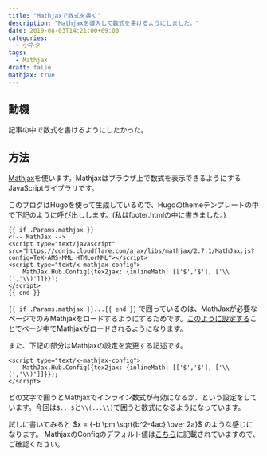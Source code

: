 ```yaml
---
title: "Mathjaxで数式を書く"
description: "Mathjaxを導入して数式を書けるようにしました。"
date: 2019-08-03T14:21:00+09:00
categories:
  - 小ネタ
tags:
  - Mathjax
draft: false
mathjax: true
---
```


## 動機

記事の中で数式を書けるようにしたかった。

## 方法

[Mathjax](https://www.mathjax.org/)を使います。Mathjaxはブラウザ上で数式を表示できるようにするJavaScriptライブラリです。

このブログはHugoを使って生成しているので、Hugoのthemeテンプレートの中で下記のように呼び出しします。(私はfooter.htmlの中に書きました。)

```
{{ if .Params.mathjax }}
<!-- MathJax -->
<script type="text/javascript" src="https://cdnjs.cloudflare.com/ajax/libs/mathjax/2.7.1/MathJax.js?config=TeX-AMS-MML_HTMLorMML"></script>
<script type="text/x-mathjax-config">
    MathJax.Hub.Config({tex2jax: {inlineMath: [['$','$'], ['\\(','\\)']]}});
</script>
{{ end }}
```

`{{ if .Params.mathjax }}...{{ end }}` で囲っているのは、MathJaxが必要なページでのみMathjaxをロードするようにするためです。[このように設定する](https://github.com/kaznishi/blog.kaznishi.com/commit/152509c1b780b7706871e370677a4faad378196a#diff-f5e86473bb902c3fb5c9d25286cb35f1R10)ことでページ中でMathjaxがロードされるようになります。

また、下記の部分はMathjaxの設定を変更する記述です。

```
<script type="text/x-mathjax-config">
    MathJax.Hub.Config({tex2jax: {inlineMath: [['$','$'], ['\\(','\\)']]}});
</script>
```

どの文字で囲うとMathjaxでインライン数式が有効になるか、という設定をしています。今回は`$...$`と`\\(...\\)`で囲うと数式になるようになっています。

試しに書いてみると $x = {-b \pm \sqrt{b^2-4ac} \over 2a}$ のような感じになります。
MathjaxのConfigのデフォルト値は[こちら](http://docs.mathjax.org/en/latest/options/preprocessors/tex2jax.html#configure-tex2jax)に記載されていますので、ご確認ください。

